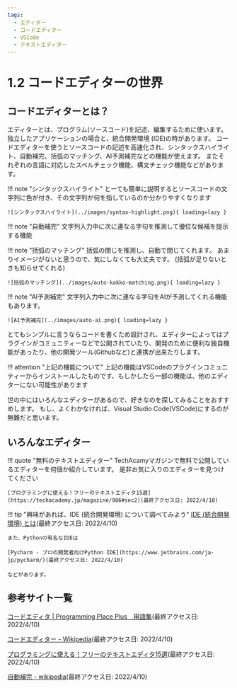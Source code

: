 ```yaml
---
tags:
  - エディター　
  - コードエディター
  - VSCode
  - テキストエディター
---
```


# 1.2 コードエディターの世界

## コードエディターとは？
エディターとは、プログラム(ソースコード)を記述、編集するために使います。
独立したアプリケーションの場合と、統合開発環境 (IDE)の時があります。
コードエディターを使うとソースコードの記述を高速化され、シンタックスハイライト、自動補完、括弧のマッチング、AI予測補完などの機能が使えます。
またそれぞれの言語に対応したスペルチェック機能、構文チェック機能などがあります。

!!! note "シンタックスハイライト"
    とーても簡単に説明するとソースコードの文字列に色が付き、その文字列が何を指しているのか分かりやすくなります

    ![シンタックスハイライト](../images/syntax-highlight.png){ loading=lazy }

!!! note "自動補完"
    文字列入力中に次に連なる字句を推測して優位な候補を提示する機能

!!! note "括弧のマッチング"
    括弧の閉じを推測し、自動で閉じてくれます。
    あまりイメージがないと思うので、気にしなくても大丈夫です。
    (括弧が足りないときも知らせてくれる)

    ![括弧のマッチング](../images/auto-kakko-matching.png){ loading=lazy }

!!! note "AI予測補完"
    文字列入力中に次に連なる字句をAIが予測してくれる機能もあります。

    ![AI予測補完](../images/auto-ai.png){ loading=lazy }

とてもシンプルに言うならコードを書くため設計され、エディターによってはプラグインがコミュニティーなどで公開されていたり、開発のために便利な独自機能があったり、他の開発ツール(Githubなど)と連携が出来たりします。

!!! attention "上記の機能について"
    上記の機能はVSCodeのプラグインコミュニティーからインストールしたものです、もしかしたら一部の機能は、他のエディターにない可能性があります

世の中にはいろんなエディターがあるので、好きなのを探してみることをおすすめします。
もし、よくわかなければ、Visual Studio Code(VSCode)にするのが無難だと思います。


## いろんなエディター

!!! quote "無料のテキストエディター"
    TechAcamyマガジンで無料で公開しているエディターを何個か紹介しています。
    是非お気に入りのエディターを見つけてください

    [プログラミングに使える！フリーのテキストエディタ15選](https://techacademy.jp/magazine/986#sec2)(最終アクセス日: 2022/4/10)

!!! tip "興味があれば、IDE (統合開発環境) について調べてみよう"
    [IDE (統合開発環境) とは](https://www.redhat.com/ja/topics/middleware/what-is-ide)(最終アクセス日: 2022/4/10)


    また、Pythonの有名なIDEは

    [Pycharm - プロの開発者向けPython IDE](https://www.jetbrains.com/ja-jp/pycharm/)(最終アクセス日: 2022/4/10)

    などがあります。


## 参考サイト一覧
[コードエディタ | Programming Place Plus　用語集](https://programming-place.net/ppp/contents/glossary/ka/code_editor.html)(最終アクセス日: 2022/4/10)

[コードエディター - Wikipedia](https://ja.wikipedia.org/wiki/%E3%82%BD%E3%83%BC%E3%82%B9%E3%82%B3%E3%83%BC%E3%83%89%E3%82%A8%E3%83%87%E3%82%A3%E3%82%BF)(最終アクセス日: 2022/4/10)

[プログラミングに使える！フリーのテキストエディタ15選](https://techacademy.jp/magazine/986)(最終アクセス日: 2022/4/10)

[自動補完 - wikipedia](https://ja.wikipedia.org/wiki/%E8%87%AA%E5%8B%95%E8%A3%9C%E5%AE%8C)(最終アクセス日: 2022/4/10)
